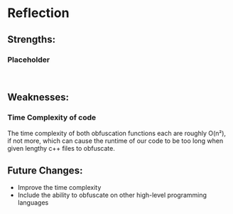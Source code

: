 # Reflection

## Strengths:

### Placeholder
<br>

## Weaknesses:

### Time Complexity of code
The time complexity of both obfuscation functions each are roughly O(n²), if not more, which can cause the runtime of our code to be too long when given lengthy c++ files to obfuscate.
<br>
## Future Changes:
- Improve the time complexity
- Include the ability to obfuscate on other high-level programming languages
